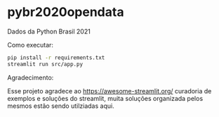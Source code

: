# pybr2020opendata
Dados da Python Brasil 2021

Como executar:

```bash
pip install -r requirements.txt
streamlit run src/app.py
```

Agradecimento:

Esse projeto agradece ao https://awesome-streamlit.org/ curadoria de exemplos e soluções do streamlit, muita soluções organizada pelos mesmos estão sendo utilziadas aqui.
